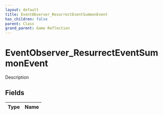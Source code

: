 ```yaml
---
layout: default
title: EventObserver_ResurrectEventSummonEvent
has_children: false
parent: Class
grand_parent: Game Reflection
---
```

# EventObserver_ResurrectEventSummonEvent
Description 

## Fields

| Type | Name |
|:-------------|:--------------|

